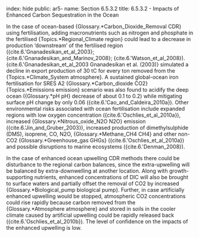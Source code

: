 index: hide
public: ar5-
name: Section 6.5.3.2
title: 6.5.3.2 - Impacts of Enhanced Carbon Sequestration in the Ocean

In the case of ocean-based {Glossary.*Carbon_Dioxide_Removal CDR} using fertilisation, adding macronutrients such as nitrogen and phosphate in the fertilised {Topics.*Regional_Climate region} could lead to a decrease in production ‘downstream’ of the fertilised region ({cite.6.'Gnanadesikan_et_al_2003}; {cite.6.'Gnanadesikan_and_Marinov_2008}; {cite.6.'Watson_et_al_2008}). {cite.6.'Gnanadesikan_et_al_2003 Gnanadesikan et al. (2003)} simulated a decline in export production of 30 tC for every ton removed from the {Topics.*Climate_System atmosphere}. A sustained global-ocean iron fertilisation for SRES A2 {Glossary.*Carbon_dioxide CO2} {Topics.*Emissions emission} scenario was also found to acidify the deep ocean ({Glossary.*pH pH} decrease of about 0.1 to 0.2) while mitigating surface pH change by only 0.06 ({cite.6.'Cao_and_Caldeira_2010a}). Other environmental risks associated with ocean fertilisation include expanded regions with low oxygen concentration ({cite.6.'Oschlies_et_al_2010a}), increased {Glossary.*Nitrous_oxide_N2O N2O} emission ({cite.6.'Jin_and_Gruber_2003}), increased production of dimethylsulphide (DMS), isoprene, CO, N2O, {Glossary.*Methane_CH4 CH4} and other non-CO2 {Glossary.*Greenhouse_gas GHGs} ({cite.6.'Oschlies_et_al_2010a}) and possible disruptions to marine ecosystems ({cite.6.'Denman_2008}).

In the case of enhanced ocean upwelling CDR methods there could be disturbance to the regional carbon balances, since the extra-upwelling will be balanced by extra-downwelling at another location. Along with growth-supporting nutrients, enhanced concentrations of DIC will also be brought to surface waters and partially offset the removal of CO2 by increased {Glossary.*Biological_pump biological pump}. Further, in case artificially enhanced upwelling would be stopped, atmospheric CO2 concentrations could rise rapidly because carbon removed from the {Glossary.*Atmosphere atmosphere} and stored in soils in the cooler climate caused by artificial upwelling could be rapidly released back ({cite.6.'Oschlies_et_al_2010b}). The level of confidence on the impacts of the enhanced upwelling is low.
